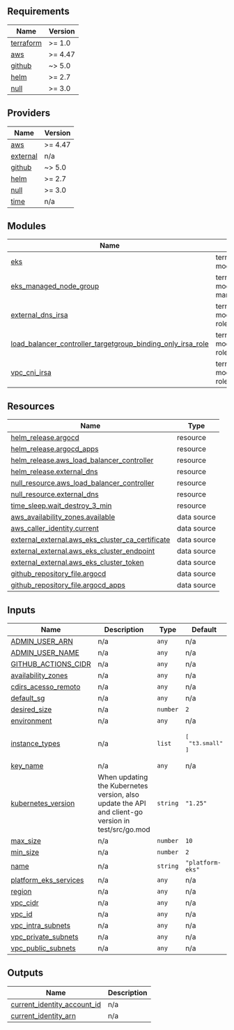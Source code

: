 <!-- BEGIN_TF_DOCS -->
## Requirements

| Name | Version |
|------|---------|
| <a name="requirement_terraform"></a> [terraform](#requirement\_terraform) | >= 1.0 |
| <a name="requirement_aws"></a> [aws](#requirement\_aws) | >= 4.47 |
| <a name="requirement_github"></a> [github](#requirement\_github) | ~> 5.0 |
| <a name="requirement_helm"></a> [helm](#requirement\_helm) | >= 2.7 |
| <a name="requirement_null"></a> [null](#requirement\_null) | >= 3.0 |

## Providers

| Name | Version |
|------|---------|
| <a name="provider_aws"></a> [aws](#provider\_aws) | >= 4.47 |
| <a name="provider_external"></a> [external](#provider\_external) | n/a |
| <a name="provider_github"></a> [github](#provider\_github) | ~> 5.0 |
| <a name="provider_helm"></a> [helm](#provider\_helm) | >= 2.7 |
| <a name="provider_null"></a> [null](#provider\_null) | >= 3.0 |
| <a name="provider_time"></a> [time](#provider\_time) | n/a |

## Modules

| Name | Source | Version |
|------|--------|---------|
| <a name="module_eks"></a> [eks](#module\_eks) | terraform-aws-modules/eks/aws | 19.13.0 |
| <a name="module_eks_managed_node_group"></a> [eks\_managed\_node\_group](#module\_eks\_managed\_node\_group) | terraform-aws-modules/eks/aws//modules/eks-managed-node-group | 19.13.0 |
| <a name="module_external_dns_irsa"></a> [external\_dns\_irsa](#module\_external\_dns\_irsa) | terraform-aws-modules/iam/aws//modules/iam-role-for-service-accounts-eks | ~> 5.0 |
| <a name="module_load_balancer_controller_targetgroup_binding_only_irsa_role"></a> [load\_balancer\_controller\_targetgroup\_binding\_only\_irsa\_role](#module\_load\_balancer\_controller\_targetgroup\_binding\_only\_irsa\_role) | terraform-aws-modules/iam/aws//modules/iam-role-for-service-accounts-eks | 5.17.0 |
| <a name="module_vpc_cni_irsa"></a> [vpc\_cni\_irsa](#module\_vpc\_cni\_irsa) | terraform-aws-modules/iam/aws//modules/iam-role-for-service-accounts-eks | ~> 5.0 |

## Resources

| Name | Type |
|------|------|
| [helm_release.argocd](https://registry.terraform.io/providers/hashicorp/helm/latest/docs/resources/release) | resource |
| [helm_release.argocd_apps](https://registry.terraform.io/providers/hashicorp/helm/latest/docs/resources/release) | resource |
| [helm_release.aws_load_balancer_controller](https://registry.terraform.io/providers/hashicorp/helm/latest/docs/resources/release) | resource |
| [helm_release.external_dns](https://registry.terraform.io/providers/hashicorp/helm/latest/docs/resources/release) | resource |
| [null_resource.aws_load_balancer_controller](https://registry.terraform.io/providers/hashicorp/null/latest/docs/resources/resource) | resource |
| [null_resource.external_dns](https://registry.terraform.io/providers/hashicorp/null/latest/docs/resources/resource) | resource |
| [time_sleep.wait_destroy_3_min](https://registry.terraform.io/providers/hashicorp/time/latest/docs/resources/sleep) | resource |
| [aws_availability_zones.available](https://registry.terraform.io/providers/hashicorp/aws/latest/docs/data-sources/availability_zones) | data source |
| [aws_caller_identity.current](https://registry.terraform.io/providers/hashicorp/aws/latest/docs/data-sources/caller_identity) | data source |
| [external_external.aws_eks_cluster_ca_certificate](https://registry.terraform.io/providers/hashicorp/external/latest/docs/data-sources/external) | data source |
| [external_external.aws_eks_cluster_endpoint](https://registry.terraform.io/providers/hashicorp/external/latest/docs/data-sources/external) | data source |
| [external_external.aws_eks_cluster_token](https://registry.terraform.io/providers/hashicorp/external/latest/docs/data-sources/external) | data source |
| [github_repository_file.argocd](https://registry.terraform.io/providers/integrations/github/latest/docs/data-sources/repository_file) | data source |
| [github_repository_file.argocd_apps](https://registry.terraform.io/providers/integrations/github/latest/docs/data-sources/repository_file) | data source |

## Inputs

| Name | Description | Type | Default | Required |
|------|-------------|------|---------|:--------:|
| <a name="input_ADMIN_USER_ARN"></a> [ADMIN\_USER\_ARN](#input\_ADMIN\_USER\_ARN) | n/a | `any` | n/a | yes |
| <a name="input_ADMIN_USER_NAME"></a> [ADMIN\_USER\_NAME](#input\_ADMIN\_USER\_NAME) | n/a | `any` | n/a | yes |
| <a name="input_GITHUB_ACTIONS_CIDR"></a> [GITHUB\_ACTIONS\_CIDR](#input\_GITHUB\_ACTIONS\_CIDR) | n/a | `any` | n/a | yes |
| <a name="input_availability_zones"></a> [availability\_zones](#input\_availability\_zones) | n/a | `any` | n/a | yes |
| <a name="input_cdirs_acesso_remoto"></a> [cdirs\_acesso\_remoto](#input\_cdirs\_acesso\_remoto) | n/a | `any` | n/a | yes |
| <a name="input_default_sg"></a> [default\_sg](#input\_default\_sg) | n/a | `any` | n/a | yes |
| <a name="input_desired_size"></a> [desired\_size](#input\_desired\_size) | n/a | `number` | `2` | no |
| <a name="input_environment"></a> [environment](#input\_environment) | n/a | `any` | n/a | yes |
| <a name="input_instance_types"></a> [instance\_types](#input\_instance\_types) | n/a | `list` | <pre>[<br>  "t3.small"<br>]</pre> | no |
| <a name="input_key_name"></a> [key\_name](#input\_key\_name) | n/a | `any` | n/a | yes |
| <a name="input_kubernetes_version"></a> [kubernetes\_version](#input\_kubernetes\_version) | When updating the Kubernetes version, also update the API and client-go version in test/src/go.mod | `string` | `"1.25"` | no |
| <a name="input_max_size"></a> [max\_size](#input\_max\_size) | n/a | `number` | `10` | no |
| <a name="input_min_size"></a> [min\_size](#input\_min\_size) | n/a | `number` | `2` | no |
| <a name="input_name"></a> [name](#input\_name) | n/a | `string` | `"platform-eks"` | no |
| <a name="input_platform_eks_services"></a> [platform\_eks\_services](#input\_platform\_eks\_services) | n/a | `any` | n/a | yes |
| <a name="input_region"></a> [region](#input\_region) | n/a | `any` | n/a | yes |
| <a name="input_vpc_cidr"></a> [vpc\_cidr](#input\_vpc\_cidr) | n/a | `any` | n/a | yes |
| <a name="input_vpc_id"></a> [vpc\_id](#input\_vpc\_id) | n/a | `any` | n/a | yes |
| <a name="input_vpc_intra_subnets"></a> [vpc\_intra\_subnets](#input\_vpc\_intra\_subnets) | n/a | `any` | n/a | yes |
| <a name="input_vpc_private_subnets"></a> [vpc\_private\_subnets](#input\_vpc\_private\_subnets) | n/a | `any` | n/a | yes |
| <a name="input_vpc_public_subnets"></a> [vpc\_public\_subnets](#input\_vpc\_public\_subnets) | n/a | `any` | n/a | yes |

## Outputs

| Name | Description |
|------|-------------|
| <a name="output_current_identity_account_id"></a> [current\_identity\_account\_id](#output\_current\_identity\_account\_id) | n/a |
| <a name="output_current_identity_arn"></a> [current\_identity\_arn](#output\_current\_identity\_arn) | n/a |
<!-- END_TF_DOCS -->